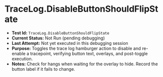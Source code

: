 # TraceLog.DisableButtonShouldFlipState

- **Test Id:** `TraceLog.DisableButtonShouldFlipState`
- **Current Status:** Not Run (pending debugging)
- **Last Attempt:** Not yet executed in this debugging session
- **Purpose:** Toggles the trace log hamburger action to disable and re-enable a tracepoint, verifying button text, overlays, and post-toggle execution.
- **Notes:** Check for hangs when waiting for the overlay to hide. Record the button label if it fails to change.
